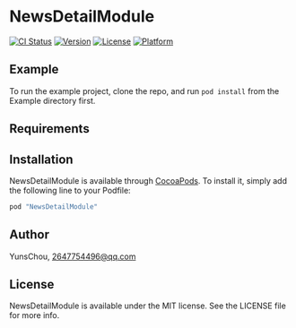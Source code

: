 # NewsDetailModule

[![CI Status](http://img.shields.io/travis/YunsChou/NewsDetailModule.svg?style=flat)](https://travis-ci.org/YunsChou/NewsDetailModule)
[![Version](https://img.shields.io/cocoapods/v/NewsDetailModule.svg?style=flat)](http://cocoapods.org/pods/NewsDetailModule)
[![License](https://img.shields.io/cocoapods/l/NewsDetailModule.svg?style=flat)](http://cocoapods.org/pods/NewsDetailModule)
[![Platform](https://img.shields.io/cocoapods/p/NewsDetailModule.svg?style=flat)](http://cocoapods.org/pods/NewsDetailModule)

## Example

To run the example project, clone the repo, and run `pod install` from the Example directory first.

## Requirements

## Installation

NewsDetailModule is available through [CocoaPods](http://cocoapods.org). To install
it, simply add the following line to your Podfile:

```ruby
pod "NewsDetailModule"
```

## Author

YunsChou, 2647754496@qq.com

## License

NewsDetailModule is available under the MIT license. See the LICENSE file for more info.
